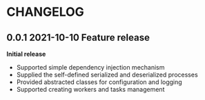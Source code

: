 # CHANGELOG

## 0.0.1 2021-10-10 Feature release
**Initial release**
- Supported simple dependency injection mechanism
- Supplied the self-defined serialized and deserialized processes
- Provided abstracted classes for configuration and logging
- Supported creating workers and tasks management

